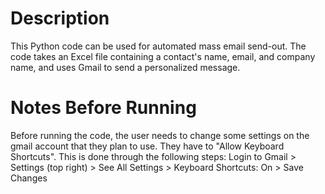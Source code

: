 # Description
This Python code can be used for automated mass email send-out. The code takes an Excel file containing a contact's name, email, and company name, and uses Gmail to send a personalized message.

# Notes Before Running
Before running the code, the user needs to change some settings on the gmail account that they plan to use. They have to "Allow Keyboard Shortcuts".
This is done through the following steps: Login to Gmail > Settings (top right) > See All Settings > Keyboard Shortcuts: On > Save Changes
